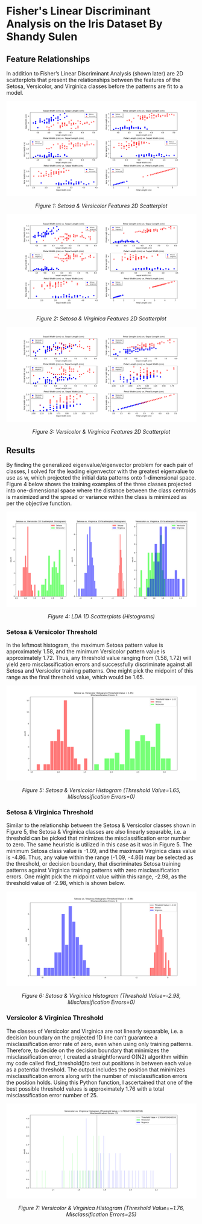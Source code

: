 # Fisher's Linear Discriminant Analysis on the Iris Dataset By Shandy Sulen

## Feature Relationships

In addition to Fisher’s Linear Discriminant Analysis (shown later) are 2D scatterplots that present the relationships between the features of the Setosa, Versicolor, and Virginica classes before the patterns are fit to a model.

![](./images/Setosa_&_Versicolor_Scatterplots.png)
<p align="center"><em>Figure 1: Setosa & Versicolor Features 2D Scatterplot</em></p>

![](./images/Setosa_&_Virginica_Scatterplots.png)
<p align="center"><em>Figure 2: Setosa & Virginica Features 2D Scatterplot</em></p>

![](./images/Versicolor_&_Virginica_Scatterplots.png)
<p align="center"><em>Figure 3: Versicolor & Virginica Features 2D Scatterplot</em></p>

## Results

By finding the generalized eigenvalue/eigenvector problem for each pair of classes, I solved for the leading eigenvector with the greatest eigenvalue to use as w, which projected the initial data patterns onto 1-dimensional space. Figure 4 below shows the training examples of the three classes projected into one-dimensional space where the distance between the class centroids is maximized and the spread or variance within the class is minimized as per the objective function.

![](./images/FLDA_1D_Scatterplots_(Histograms).png)
<p align="center"><em>Figure 4: LDA 1D Scatterplots (Histograms)</em></p>

### Setosa & Versicolor Threshold 

In the leftmost histogram, the maximum Setosa pattern value is approximately 1.58, and the minimum Versicolor pattern value is approximately 1.72. Thus, any threshold value ranging from (1.58, 1.72) will yield zero misclassification errors and successfully discriminate against all Setosa and Versicolor training patterns. One might pick the midpoint of this range as the final threshold value, which would be 1.65.

![](./images/Setosa_vs._Versicolor_Histogram_(Threshold_Value_=_1.65).png)
<p align="center"><em>Figure 5: Setosa & Versicolor Histogram (Threshold Value=1.65, Misclassification Errors=0)</em></p>

### Setosa & Virginica Threshold

Similar to the relationship between the Setosa & Versicolor classes shown in Figure 5, the Setosa & Virginica classes are also linearly separable, i.e. a threshold can be picked that minimizes the misclassification error number to zero. The same heuristic is utilized in this case as it was in Figure 5. The minimum Setosa class value is -1.09, and the maximum Virginica class value is -4.86. Thus, any value within the range (-1.09, -4.86) may be selected as the threshold, or decision boundary, that discriminates Setosa training patterns against Virginica training patterns with zero misclassification errors. One might pick the midpoint value within this range, -2.98, as the threshold value of -2.98, which is shown below.

![](./images/Setosa_vs._Virginica_Histogram_(Threshold_Value_=_-2.98).png)
<p align="center"><em>Figure 6: Setosa & Virginica Histogram (Threshold Value=-2.98, Misclassification Errors=0)</em></p>

### Versicolor & Virginica Threshold

The classes of Versicolor and Virginica are not linearly separable, i.e. a decision boundary on the projected 1D line can’t guarantee a misclassification error rate of zero, even when using only training patterns. Therefore, to decide on the decision boundary that minimizes the misclassification error, I created a straightforward O(N2) algorithm within my code called find_threshold()to test out positions in between each value as a potential threshold. The output includes the position that minimizes misclassification errors along with the number of misclassification errors the position holds. Using this Python function, I ascertained that one of the best possible threshold values is approximately 1.76 with a total misclassification error number of 25.

![](./images/Versicolor_vs._Virginica_Histogram_(Threshold_Value_=_1.763647294240558).png)
<p align="center"><em>Figure 7: Versicolor & Virginica Histogram (Threshold Value=~1.76, Misclassification Errors=25)</em></p>